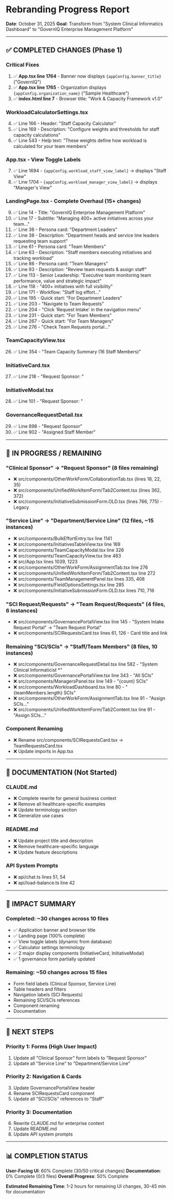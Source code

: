 # Rebranding Progress Report
**Date**: October 31, 2025
**Goal**: Transform from "System Clinical Informatics Dashboard" to "GovernIQ Enterprise Management Platform"

---

## ✅ COMPLETED CHANGES (Phase 1)

### Critical Fixes
1. ✅ **App.tsx line 1764** - Banner now displays `{appConfig.banner_title}` ("GovernIQ")
2. ✅ **App.tsx line 1765** - Organization displays `{appConfig.organization_name}` ("Sample Healthcare")
3. ✅ **index.html line 7** - Browser title: "Work & Capacity Framework v1.0"

### WorkloadCalculatorSettings.tsx
4. ✅ Line 166 - Header: "Staff Capacity Calculator"
5. ✅ Line 169 - Description: "Configure weights and thresholds for staff capacity calculations"
6. ✅ Line 543 - Help text: "These weights define how workload is calculated for your team members"

### App.tsx - View Toggle Labels
7. ✅ Line 1694 - `{appConfig.workload_staff_view_label}` → displays "Staff View"
8. ✅ Line 1704 - `{appConfig.workload_manager_view_label}` → displays "Manager's View"

### LandingPage.tsx - Complete Overhaul (15+ changes)
9. ✅ Line 14 - Title: "GovernIQ Enterprise Management Platform"
10. ✅ Line 17 - Subtitle: "Managing 400+ active initiatives across your team..."
11. ✅ Line 36 - Persona card: "Department Leaders"
12. ✅ Line 38 - Description: "Department heads and service line leaders requesting team support"
13. ✅ Line 61 - Persona card: "Team Members"
14. ✅ Line 63 - Description: "Staff members executing initiatives and tracking workload"
15. ✅ Line 86 - Persona card: "Team Managers"
16. ✅ Line 93 - Description: "Review team requests & assign staff"
17. ✅ Line 113 - Senior Leadership: "Executive team monitoring team performance, value and strategic impact"
18. ✅ Line 118 - "400+ initiatives with full visibility"
19. ✅ Line 171 - Workflow: "Staff log effort..."
20. ✅ Line 195 - Quick start: "For Department Leaders"
21. ✅ Line 203 - "Navigate to Team Requests"
22. ✅ Line 204 - "Click 'Request Intake' in the navigation menu"
23. ✅ Line 231 - Quick start: "For Team Members"
24. ✅ Line 267 - Quick start: "For Team Managers"
25. ✅ Line 276 - "Check Team Requests portal..."

### TeamCapacityView.tsx
26. ✅ Line 354 - "Team Capacity Summary (16 Staff Members)"

### InitiativeCard.tsx
27. ✅ Line 218 - "Request Sponsor: "

### InitiativeModal.tsx
28. ✅ Line 101 - "Request Sponsor: "

### GovernanceRequestDetail.tsx
29. ✅ Line 898 - "Request Sponsor"
30. ✅ Line 902 - "Assigned Staff Member"

---

## 🔄 IN PROGRESS / REMAINING

### "Clinical Sponsor" → "Request Sponsor" (8 files remaining)
- ❌ src/components/OtherWorkForm/CollaborationTab.tsx (lines 18, 22, 35)
- ❌ src/components/UnifiedWorkItemForm/Tab2Content.tsx (lines 362, 372)
- ❌ src/components/InitiativeSubmissionForm.OLD.tsx (lines 766, 775) - Legacy

### "Service Line" → "Department/Service Line" (12 files, ~15 instances)
- ❌ src/components/BulkEffortEntry.tsx line 1141
- ❌ src/components/InitiativesTableView.tsx line 169
- ❌ src/components/TeamCapacityModal.tsx line 326
- ❌ src/components/TeamCapacityView.tsx line 483
- ❌ src/App.tsx lines 1039, 1223
- ❌ src/components/OtherWorkForm/AssignmentTab.tsx line 276
- ❌ src/components/UnifiedWorkItemForm/Tab2Content.tsx line 272
- ❌ src/components/TeamManagementPanel.tsx lines 335, 408
- ❌ src/components/FieldOptionsSettings.tsx line 285
- ❌ src/components/InitiativeSubmissionForm.OLD.tsx lines 710, 716

### "SCI Request/Requests" → "Team Request/Requests" (4 files, 6 instances)
- ❌ src/components/GovernancePortalView.tsx line 145 - "System Intake Request Portal" → "Team Request Portal"
- ❌ src/components/SCIRequestsCard.tsx lines 61, 126 - Card title and link

### Remaining "SCI/SCIs" → "Staff/Team Members" (8 files, 10 instances)
- ❌ src/components/GovernanceRequestDetail.tsx line 582 - "System Clinical Informaticist *"
- ❌ src/components/GovernancePortalView.tsx line 343 - "All SCIs"
- ❌ src/components/ManagersPanel.tsx line 149 - "{count} SCIs"
- ❌ src/components/WorkloadDashboard.tsx line 80 - "{teamMembers.length} SCIs"
- ❌ src/components/OtherWorkForm/AssignmentTab.tsx line 91 - "Assign SCIs..."
- ❌ src/components/UnifiedWorkItemForm/Tab2Content.tsx line 91 - "Assign SCIs..."

### Component Renaming
- ❌ Rename src/components/SCIRequestsCard.tsx → TeamRequestsCard.tsx
- ❌ Update imports in App.tsx

---

## 📝 DOCUMENTATION (Not Started)

### CLAUDE.md
- ❌ Complete rewrite for general business context
- ❌ Remove all healthcare-specific examples
- ❌ Update terminology section
- ❌ Generalize use cases

### README.md
- ❌ Update project title and description
- ❌ Remove healthcare-specific language
- ❌ Update feature descriptions

### API System Prompts
- ❌ api/chat.ts lines 51, 54
- ❌ api/load-balance.ts line 42

---

## 🎯 IMPACT SUMMARY

### Completed: ~30 changes across 10 files
- ✅ Application banner and browser title
- ✅ Landing page (100% complete)
- ✅ View toggle labels (dynamic from database)
- ✅ Calculator settings terminology
- ✅ 2 major display components (InitiativeCard, InitiativeModal)
- ✅ 1 governance form partially updated

### Remaining: ~50 changes across 15 files
- Form field labels (Clinical Sponsor, Service Line)
- Table headers and filters
- Navigation labels (SCI Requests)
- Remaining SCI/SCIs references
- Component renaming
- Documentation

---

## 🚀 NEXT STEPS

### Priority 1: Forms (High User Impact)
1. Update all "Clinical Sponsor" form labels to "Request Sponsor"
2. Update all "Service Line" to "Department/Service Line"

### Priority 2: Navigation & Cards
3. Update GovernancePortalView header
4. Rename SCIRequestsCard component
5. Update all "SCI/SCIs" references to "Staff"

### Priority 3: Documentation
6. Rewrite CLAUDE.md for enterprise context
7. Update README.md
8. Update API system prompts

---

## 📊 COMPLETION STATUS

**User-Facing UI**: 60% Complete (30/50 critical changes)
**Documentation**: 0% Complete (0/3 files)
**Overall Progress**: 50% Complete

**Estimated Remaining Time**: 1-2 hours for remaining UI changes, 30-45 min for documentation

